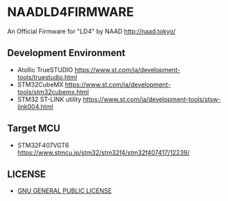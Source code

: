 # NAADLD4FIRMWARE
 An Official Firmware for "LD4" by NAAD http://naad.tokyo/

## Development Environment
 - Atollic TrueSTUDIO https://www.st.com/ja/development-tools/truestudio.html
 - STM32CubeMX https://www.st.com/ja/development-tools/stm32cubemx.html
 - STM32 ST-LINK utility https://www.st.com/ja/development-tools/stsw-link004.html

## Target MCU
 - STM32F407VGT6 https://www.stmcu.jp/stm32/stm32f4/stm32f407417/12239/
 
## LICENSE
 - [GNU GENERAL PUBLIC LICENSE](./LICENSE)

